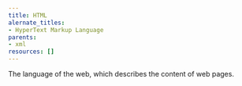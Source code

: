 ```yaml
---
title: HTML
alernate_titles:
- HyperText Markup Language
parents:
- xml
resources: []
---
```


The language of the web, which describes the content of web pages.
